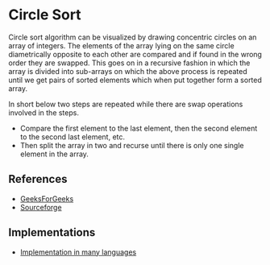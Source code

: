 # Circle Sort

Circle sort algorithm can be visualized by drawing concentric circles on an array of integers. The elements of the array lying on the same circle diametrically opposite to each other are compared and if found in the wrong order they are swapped. This goes on in a recursive fashion in which the array is divided into sub-arrays on which the above process is repeated until we get pairs of sorted elements which when put together form a sorted array.

In short below two steps are repeated while there are swap operations involved in the steps.

* Compare the first element to the last element, then the second element to the second last element, etc.
* Then split the array in two and recurse until there is only one single element in the array.

## References

* [GeeksForGeeks](https://www.geeksforgeeks.org/circle-sort/)
* [Sourceforge](https://sourceforge.net/p/forth-4th/wiki/Circle%20sort/)

## Implementations

* [Implementation in many languages](https://rosettacode.org/wiki/Sorting_Algorithms/Circle_Sort)
